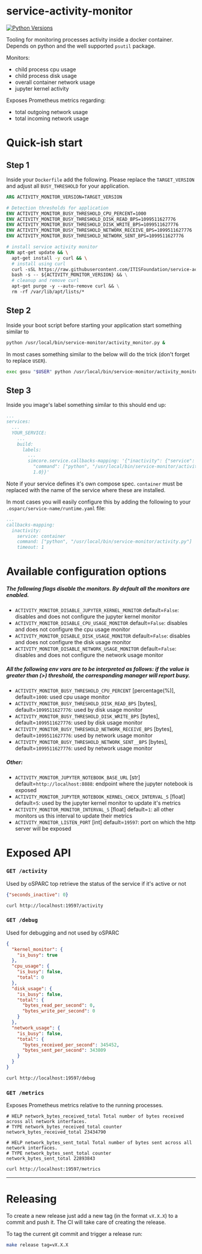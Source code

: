 # service-activity-monitor


[![Python Versions](https://img.shields.io/badge/Tested%20against%20Python-3.6%20to%203.12-green?logo=python&style=flat-square)](https://www.python.org/downloads/)



Tooling for monitoring processes activity inside a docker container. Depends on python and the well supported `psutil` package. 

Monitors:
  - child process cpu usage
  - child process disk usage
  - overall container network usage
  - jupyter kernel activity

Exposes Prometheus metrics regarding:
  - total outgoing network usage
  - total incoming network usage

# Quick-ish start

## Step 1

Inside your `Dockerfile` add the following. Please replace the `TARGET_VERSION` and adjust all `BUSY_THRESHOLD` for your application.

```Dockerfile
ARG ACTIVITY_MONITOR_VERSION=TARGET_VERSION

# Detection thresholds for application
ENV ACTIVITY_MONITOR_BUSY_THRESHOLD_CPU_PERCENT=1000
ENV ACTIVITY_MONITOR_BUSY_THRESHOLD_DISK_READ_BPS=1099511627776
ENV ACTIVITY_MONITOR_BUSY_THRESHOLD_DISK_WRITE_BPS=1099511627776
ENV ACTIVITY_MONITOR_BUSY_THRESHOLD_NETWORK_RECEIVE_BPS=1099511627776
ENV ACTIVITY_MONITOR_BUSY_THRESHOLD_NETWORK_SENT_BPS=1099511627776

# install service activity monitor
RUN apt-get update && \
  apt-get install -y curl && \
  # install using curl
  curl -sSL https://raw.githubusercontent.com/ITISFoundation/service-activity-monitor/main/scripts/install.sh | \
  bash -s -- ${ACTIVITY_MONITOR_VERSION} && \
  # cleanup and remove curl
  apt-get purge -y --auto-remove curl && \
  rm -rf /var/lib/apt/lists/*
```

## Step 2

Inside your boot script before starting your application start something similar to 

```bash
python /usr/local/bin/service-monitor/activity_monitor.py &
```

In most cases something similar to the below will do the trick (don't forget to replace `USER`).

```bash
exec gosu "$USER" python /usr/local/bin/service-monitor/activity_monitor.py &
```

## Step 3

Inside you image's label something similar to this should end up: 

```yaml
...
services:
  ...
  YOUR_SERVICE:
    ...
    build:
      labels:
        ...
        simcore.service.callbacks-mapping: '{"inactivity": {"service": "container",
          "command": ["python", "/usr/local/bin/service-monitor/activity.py"], "timeout":
          1.0}}'
```
Note if your service defines it's own compose spec. `container` must be replaced with the name of the service where these are installed.

In most cases you will easily configure this by adding the following to your `.osparc/service-name/runtime.yaml` file:

```yaml
...
callbacks-mapping:
  inactivity:
    service: container
    command: ["python", "/usr/local/bin/service-monitor/activity.py"]
    timeout: 1
```
# Available configuration options

##### The following flags disable the monitors. By default all the monitors are enabled.
- `ACTIVITY_MONITOR_DISABLE_JUPYTER_KERNEL_MONITOR` default=`False`: disables and does not configure the jupyter kernel monitor
- `ACTIVITY_MONITOR_DISABLE_CPU_USAGE_MONITOR` default=`False`: disables and does not configure the cpu usage monitor
- `ACTIVITY_MONITOR_DISABLE_DISK_USAGE_MONITOR` default=`False`: disables and does not configure the disk usage monitor
- `ACTIVITY_MONITOR_DISABLE_NETWORK_USAGE_MONITOR` default=`False`: disables and does not configure the network usage monitor

##### All the following env vars are to be interpreted as follows: if the value is greater than (>) threshold, the corresponding manager will report busy.
- `ACTIVITY_MONITOR_BUSY_THRESHOLD_CPU_PERCENT` [percentage(%)], default=`1000`: used cpu usage monitor
- `ACTIVITY_MONITOR_BUSY_THRESHOLD_DISK_READ_BPS` [bytes], default=`1099511627776`: used by disk usage monitor
- `ACTIVITY_MONITOR_BUSY_THRESHOLD_DISK_WRITE_BPS` [bytes], default=`1099511627776`: used by disk usage monitor
- `ACTIVITY_MONITOR_BUSY_THRESHOLD_NETWORK_RECEIVE_BPS` [bytes], default=`1099511627776`: used by network usage monitor
- `ACTIVITY_MONITOR_BUSY_THRESHOLD_NETWORK_SENT__BPS` [bytes], default=`1099511627776`: used by network usage monitor

##### Other:
- `ACTIVITY_MONITOR_JUPYTER_NOTEBOOK_BASE_URL` [str] default=`http://localhost:8888`: endpoint where the jupyter notebook is exposed
- `ACTIVITY_MONITOR_JUPYTER_NOTEBOOK_KERNEL_CHECK_INTERVAL_S` [float] default=`5`: used by the jupyter kernel monitor to update it's metrics
- `ACTIVITY_MONITOR_MONITOR_INTERVAL_S` [float] default=`1`: all other monitors us this interval to update their metrics
- `ACTIVITY_MONITOR_LISTEN_PORT` [int] default=`19597`: port on which the http server will be exposed



# Exposed API


### `GET /activity`

Used by oSPARC top retrieve the status of the service if it's active or not

```json
{"seconds_inactive": 0}
```

```bash
curl http://localhost:19597/activity
```

### `GET /debug`

Used for debugging and not used by oSPARC

```json
{
  "kernel_monitor": {
    "is_busy": true
  }, 
  "cpu_usage": {
    "is_busy": false, 
    "total": 0
  }, 
  "disk_usage": {
    "is_busy": false,
    "total": {
      "bytes_read_per_second": 0,
      "bytes_write_per_second": 0
    }
  }, 
  "network_usage": {
    "is_busy": false, 
    "total": {
      "bytes_received_per_second": 345452, 
      "bytes_sent_per_second": 343809
    }
  }
}
```

```bash
curl http://localhost:19597/debug
```

### `GET /metrics`

Exposes Prometheus metrics relative to the running processes.

```
# HELP network_bytes_received_total Total number of bytes received across all network interfaces.
# TYPE network_bytes_received_total counter
network_bytes_received_total 23434790

# HELP network_bytes_sent_total Total number of bytes sent across all network interfaces.
# TYPE network_bytes_sent_total counter
network_bytes_sent_total 22893843
```

```bash
curl http://localhost:19597/metrics
```

---

# Releasing

To create a new release just add a new tag (in the format `vX.X.X`) to a commit and push it. The CI will take care of creating the release.

To tag the current git commit and trigger a release run:

```bash
make release tag=vX.X.X
```